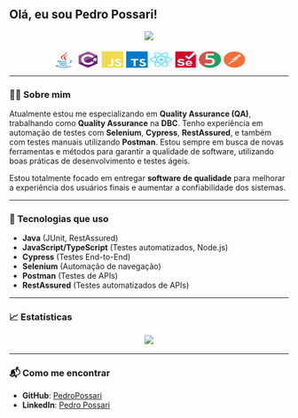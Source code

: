 ## Olá, eu sou Pedro Possari!

<div align="center">
  <a href="https://github.com/PedroPossari">
    <img height="180em" src="https://github-readme-stats.vercel.app/api/top-langs/?username=pedropossari&layout=compact&langs_count=7&theme=dracula"/>
  </a>

  <div style="display: inline_block"><br>
    <img align="center" alt="Java" height="30" width="40" src="https://raw.githubusercontent.com/devicons/devicon/master/icons/java/java-original.svg">
    <img align="center" alt="C#" height="30" width="40" src="https://raw.githubusercontent.com/devicons/devicon/master/icons/csharp/csharp-original.svg">
    <img align="center" alt="JavaScript" height="30" width="40" src="https://raw.githubusercontent.com/devicons/devicon/master/icons/javascript/javascript-plain.svg">
    <img align="center" alt="TypeScript" height="30" width="40" src="https://raw.githubusercontent.com/devicons/devicon/master/icons/typescript/typescript-plain.svg">
    <img align="center" alt="React" height="30" width="40" src="https://raw.githubusercontent.com/devicons/devicon/master/icons/react/react-original.svg">
    <img align="center" alt="Selenium" height="30" width="40" src="https://raw.githubusercontent.com/devicons/devicon/master/icons/selenium/selenium-original.svg">
    <img align="center" alt="JUnit" height="30" width="40" src="https://raw.githubusercontent.com/devicons/devicon/master/icons/junit/junit-original.svg">
    <img align="center" alt="Postman" height="30" width="40" src="https://raw.githubusercontent.com/devicons/devicon/master/icons/postman/postman-original.svg">
  </div>
</div>

---

### 🧑‍💻 Sobre mim

Atualmente estou me especializando em **Quality Assurance (QA)**, trabalhando como **Quality Assurance** na **DBC**. Tenho experiência em automação de testes com **Selenium**, **Cypress**, **RestAssured**, e também com testes manuais utilizando **Postman**. Estou sempre em busca de novas ferramentas e métodos para garantir a qualidade de software, utilizando boas práticas de desenvolvimento e testes ágeis.

Estou totalmente focado em entregar **software de qualidade** para melhorar a experiência dos usuários finais e aumentar a confiabilidade dos sistemas.

---

### 🔧 Tecnologias que uso

- **Java** (JUnit, RestAssured)
- **JavaScript/TypeScript** (Testes automatizados, Node.js)
- **Cypress** (Testes End-to-End)
- **Selenium** (Automação de navegação)
- **Postman** (Testes de APIs)
- **RestAssured** (Testes automatizados de APIs)
---

### 📈 Estatísticas

<div align="center">
  <img height="180em" src="https://github-readme-stats.vercel.app/api?username=pedropossari&show_icons=true&hide_title=true&count_private=true&hide=prs&theme=dracula"/>
</div>

---

### 📬 Como me encontrar

- **GitHub**: [PedroPossari](https://github.com/PedroPossari)
- **LinkedIn**: [Pedro Possari](https://www.linkedin.com/in/pedro-possari/)

